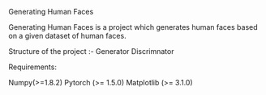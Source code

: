 Generating Human Faces

Generating Human Faces is a project which generates human faces based on a given dataset of human faces.

Structure of the project :-
	Generator 
	Discrimnator
	


Requirements:

Numpy(>=1.8.2)
Pytorch (>= 1.5.0)
Matplotlib (>= 3.1.0)
	